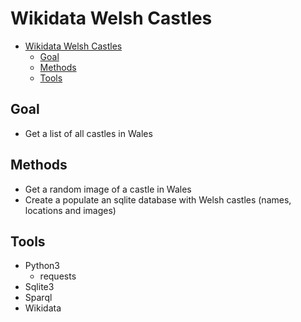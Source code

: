 # Wikidata Welsh Castles


- [Wikidata Welsh Castles](#wikidata-welsh-castles)
  - [Goal](#goal)
  - [Methods](#methods)
  - [Tools](#tools)


## Goal
- Get a list of all castles in Wales

## Methods
- Get a random image of a castle in Wales
- Create a populate an sqlite database with Welsh castles (names, locations and images)

## Tools
- Python3
  - requests
- Sqlite3
- Sparql
- Wikidata